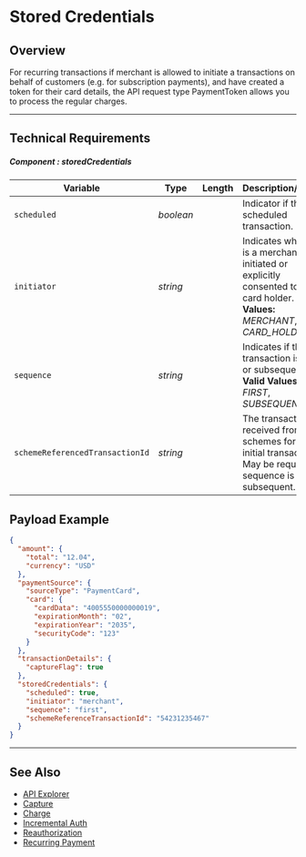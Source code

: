 # Stored Credentials

## Overview

For recurring transactions if merchant is allowed to initiate a transactions on behalf of customers (e.g. for subscription payments), and have created a token for their card details, the API request type PaymentToken allows you to process the regular charges.

---

## Technical Requirements

##### Component : storedCredentials

| Variable | Type | Length | Description/Values |
| -------- | -- | ------------ | ------------------ |
| `scheduled` | *boolean* |  | Indicator if this is a scheduled transaction. |
| `initiator` | *string* |  | Indicates whether it is a merchant-initiated or explicitly consented to by card holder. **Valid Values:** *MERCHANT*, *CARD_HOLDER* |
| `sequence` | *string* |  | Indicates if the transaction is first or subsequent. **Valid Values:** *FIRST*, *SUBSEQUENT* |
| `schemeReferencedTransactionId` | *string* |  | The transaction ID received from schemes for the initial transaction. May be required if sequence is subsequent. |

## Payload Example

```json
{
  "amount": {
    "total": "12.04",
    "currency": "USD"
  },
  "paymentSource": {
    "sourceType": "PaymentCard",
    "card": {
      "cardData": "4005550000000019",
      "expirationMonth": "02",
      "expirationYear": "2035",
      "securityCode": "123"
    }
  },
  "transactionDetails": {
    "captureFlag": true
  },
  "storedCredentials": {
    "scheduled": true,
    "initiator": "merchant",
    "sequence": "first",
    "schemeReferenceTransactionId": "54231235467"
  }
}
```

---

## See Also

- [API Explorer](url)
- [Capture](../API-Documents/Payments/Capture.md)
- [Charge](../API-Documents/Payments/Charges.md)
- [Incremental Auth](Incremental-Auth.md)
- [Reauthorization](Re-Auth.md)
- [Recurring Payment](Recurring-Installments/Recurring-Installments.md)
